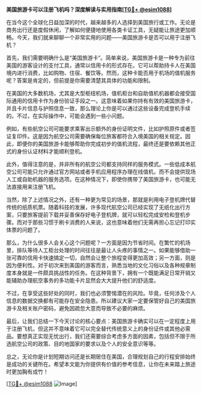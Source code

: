 **美国旅游卡可以注册飞机吗？深度解读与实用指南[[TG💪+ @esim1088](https://t.me/s/esim1088)]**

在当今这个全球化日益加深的时代，越来越多的人选择到美国旅行或工作。无论是商务出行还是度假休闲，了解如何便捷地使用各类卡证工具，无疑能让旅途更加顺畅。今天，我们就来聊聊一个非常实用的问题——美国旅游卡是否可以用于注册飞机？

首先，我们需要明确什么是“美国旅游卡”。简单来说，美国旅游卡是一种专为前往美国的游客设计的支付工具，通常以信用卡的形式存在。它可以帮助持卡人在美国境内进行消费，比如购物、住宿、餐饮等。然而，这种卡能否用于机场的值机服务呢？答案是肯定的，但前提是你需要清楚其具体的功能和限制。

在美国的大多数机场，尤其是大型枢纽机场，值机柜台和自助值机机器都会接受国际通用的信用卡作为身份验证手段之一。这意味着如果你持有有效的美国旅游卡，并且卡片信息与护照信息一致，那么理论上你是可以通过这些设备完成登机手续的。不过，在实际操作中，可能会遇到一些小问题。

例如，有些航空公司可能要求乘客出示额外的身份证明文件，比如护照原件或者签证复印件。这是因为航空公司需要确保每位旅客都符合入境美国的相关规定。因此，即便你的美国旅游卡能够帮助你完成初步的值机流程，最终还是要依赖其他正式的身份认证材料才能顺利登机。

此外，值得注意的是，并非所有的航空公司都支持同样的服务模式。一些低成本航空公司可能只允许通过官方网站或者手机应用程序办理在线值机，而不会提供现场人工或自助机器的服务选项。在这种情况下，即使你携带了美国旅游卡，也可能无法直接用来注册飞机。

当然，除了上述情况之外，还有一种更为常见的场景，那就是利用电子登机牌代替传统的纸质机票。随着科技的发展，许多现代航空公司已经实现了无纸化出行方案，只要旅客提前下载并妥善保存好电子登机牌，就可以轻松完成安检和登机步骤。而对于那些习惯于刷卡消费的人来说，这也意味着他们无需再担心忘记打印实体票的问题了。

那么，为什么很多人会关心这个问题呢？一方面是因为节省时间。在繁忙的机场里，排队等待人工柜台处理的时间往往是最让人头疼的事情之一。如果能够借助一张可靠的信用卡快速搞定一切，自然会让整个旅程变得更加高效；另一方面，则是因为便利性。对于初次来到美国的游客而言，熟悉当地的文化习俗以及各种规章制度本身就是一件颇具挑战性的任务。在这种背景下，拥有一个既能满足日常开销又能辅助办理航空事务的多功能卡片显然会大大提升他们的舒适度。

不过，在享受这些好处的同时，我们也必须警惕潜在的风险。毕竟，任何涉及个人信息的数据交换都有可能存在安全隐患。所以建议大家一定要保管好自己的美国旅游卡及相关账户密码，避免因疏忽大意而导致不必要的麻烦。

最后，让我们总结一下今天讨论的核心要点：美国旅游卡确实可以在一定程度上用于注册飞机，但这并不意味着它可以完全替代传统意义上的身份证件或其他必需品。要想真正实现无忧出行，我们还需要综合考虑多方面的因素，包括但不限于所选航空公司的政策、目的地国家的要求以及个人的安全意识等等。

总之，无论你是计划短期访问还是长期居住在美国，合理规划自己的行程安排始终是成功的关键所在。希望本文能为你提供有价值的参考信息，让你在未来踏上旅途时更加胸有成竹！

[[TG💪+ @esim1088](https://t.me/s/esim1088) ![Image](https://i.postimg.cc/4NQfJmqS/Snipaste-2025-05-13-00-14-12.png)]